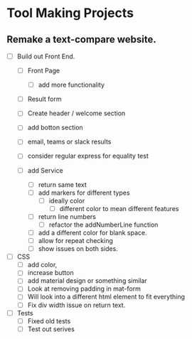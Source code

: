 # Tool Making Projects

## Remake a text-compare website.  

- [ ] Build out Front End.
    - [ ] Front Page
        - [ ] add more functionality 
    - [ ] Result form
    - [ ] Create header / welcome section
    - [ ] add botton section
    - [ ] email, teams or slack results
    - [ ] consider regular express for equality test
        
    - [ ] add Service 
        - [ ] return same text
        - [ ] add markers for different types
            - [ ] ideally color
                - [ ] different color to mean different features
        - [ ] return line numbers
            -[ ] refactor the addNumberLine function
        - [ ] add a different color for blank space.
        - [ ] allow for repeat checking
        - [ ] show issues on both sides.
- [ ] CSS
    - [ ] add color, 
    - [ ] increase button
    - [ ] add material design or something similar
    - [ ] Look at removing padding in mat-form
    - [ ] Will look into a different html element to fit everything
    - [ ] Fix div width issue on return text.
    
- [ ] Tests
    - [ ] Fixed old tests
    - [ ] Test out serives